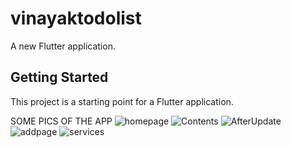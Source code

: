 # vinayaktodolist

A new Flutter application.

## Getting Started

This project is a starting point for a Flutter application.

SOME PICS OF THE APP
![homepage](/1.jpg)
![Contents](/2.jpg)
![AfterUpdate](/3.jpg)
![addpage](/4.jpg)
![services](/5.jpg)
